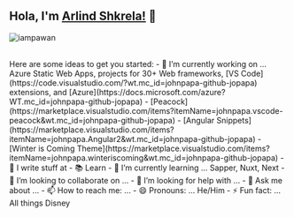 ## Hola, I'm [Arlind Shkrela!](https://www.arlindshkrela.tech/) 👋

<p align="left"> <img src="https://komarev.com/ghpvc/?username=iampawan&label=Views&color=blue&style=plastic" alt="iampawan" /> </p>

<br/>
Here are some ideas to get you started:
- 🔭 I’m currently working on ... Azure Static Web Apps, projects for 30+ Web frameworks, [VS Code](https://code.visualstudio.com/?wt.mc_id=johnpapa-github-jopapa) extensions, and [Azure](https://docs.microsoft.com/azure?WT.mc_id=johnpapa-github-jopapa)
  - [Peacock](https://marketplace.visualstudio.com/items?itemName=johnpapa.vscode-peacock&wt.mc_id=johnpapa-github-jopapa)
  - [Angular Snippets](https://marketplace.visualstudio.com/items?itemName=johnpapa.Angular2&wt.mc_id=johnpapa-github-jopapa)
  - [Winter is Coming Theme](https://marketplace.visualstudio.com/items?itemName=johnpapa.winteriscoming&wt.mc_id=johnpapa-github-jopapa)
- 📝 I write stuff at 
- 📚 Learn 
- 🌱 I’m currently learning ... Sapper, Nuxt, Next
- 👯 I’m looking to collaborate on ...
- 🤔 I’m looking for help with ... 
- 💬 Ask me about ... 
- 📫 How to reach me: ... 
- 😄 Pronouns: ... He/Him
- ⚡ Fun fact: ... All things Disney


